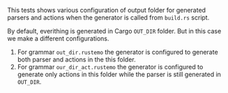 This tests shows various configuration of output folder for generated parsers and actions when the generator is called from `build.rs` script.

By default, everithing is generated in Cargo `OUT_DIR` folder. But in this case we make a different configurations.

1. For grammar `out_dir.rustemo` the generator is configured to generate both
   parser and actions in the this folder.
2. For grammar `our_dir_act.rustemo` the generator is configured to generate
   only actions in this folder while the parser is still generated in `OUT_DIR`.
